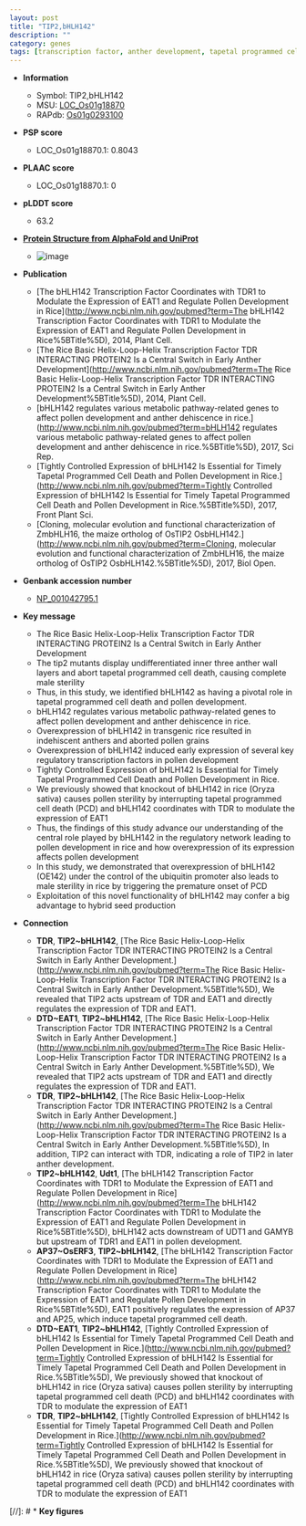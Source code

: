```yaml
---
layout: post
title: "TIP2,bHLH142"
description: ""
category: genes
tags: [transcription factor, anther development, tapetal programmed cell death, male sterility, pollen development, pollen, anther, development, sterility, seed, cell death, tapetal, PCD, Ubiquitin]
---
```


* **Information**  
    + Symbol: TIP2,bHLH142  
    + MSU: [LOC_Os01g18870](http://rice.plantbiology.msu.edu/cgi-bin/ORF_infopage.cgi?orf=LOC_Os01g18870)  
    + RAPdb: [Os01g0293100](http://rapdb.dna.affrc.go.jp/viewer/gbrowse_details/irgsp1?name=Os01g0293100)  

* **PSP score**  
    + LOC_Os01g18870.1: 0.8043 

* **PLAAC score**  
    + LOC_Os01g18870.1: 0 

* **pLDDT score**
    + 63.2

* **[Protein Structure from AlphaFold and UniProt](https://www.uniprot.org/uniprotkb/Q5JNS0/entry#structure)**
    + ![image](https://ricepsp.github.io/images/Q5/AF-Q5JNS0-F1.png)

* **Publication**  
    + [The bHLH142 Transcription Factor Coordinates with TDR1 to Modulate the Expression of EAT1 and Regulate Pollen Development in Rice](http://www.ncbi.nlm.nih.gov/pubmed?term=The bHLH142 Transcription Factor Coordinates with TDR1 to Modulate the Expression of EAT1 and Regulate Pollen Development in Rice%5BTitle%5D), 2014, Plant Cell.
    + [The Rice Basic Helix-Loop-Helix Transcription Factor TDR INTERACTING PROTEIN2 Is a Central Switch in Early Anther Development](http://www.ncbi.nlm.nih.gov/pubmed?term=The Rice Basic Helix-Loop-Helix Transcription Factor TDR INTERACTING PROTEIN2 Is a Central Switch in Early Anther Development%5BTitle%5D), 2014, Plant Cell.
    + [bHLH142 regulates various metabolic pathway-related genes to affect pollen development and anther dehiscence in rice.](http://www.ncbi.nlm.nih.gov/pubmed?term=bHLH142 regulates various metabolic pathway-related genes to affect pollen development and anther dehiscence in rice.%5BTitle%5D), 2017, Sci Rep.
    + [Tightly Controlled Expression of bHLH142 Is Essential for Timely Tapetal Programmed Cell Death and Pollen Development in Rice.](http://www.ncbi.nlm.nih.gov/pubmed?term=Tightly Controlled Expression of bHLH142 Is Essential for Timely Tapetal Programmed Cell Death and Pollen Development in Rice.%5BTitle%5D), 2017, Front Plant Sci.
    + [Cloning, molecular evolution and functional characterization of ZmbHLH16, the maize ortholog of OsTIP2 OsbHLH142.](http://www.ncbi.nlm.nih.gov/pubmed?term=Cloning, molecular evolution and functional characterization of ZmbHLH16, the maize ortholog of OsTIP2 OsbHLH142.%5BTitle%5D), 2017, Biol Open.

* **Genbank accession number**  
    + [NP_001042795.1](http://www.ncbi.nlm.nih.gov/nuccore/NP_001042795.1)

* **Key message**  
    + The Rice Basic Helix-Loop-Helix Transcription Factor TDR INTERACTING PROTEIN2 Is a Central Switch in Early Anther Development
    + The tip2 mutants display undifferentiated inner three anther wall layers and abort tapetal programmed cell death, causing complete male sterility
    + Thus, in this study, we identified bHLH142 as having a pivotal role in tapetal programmed cell death and pollen development.
    + bHLH142 regulates various metabolic pathway-related genes to affect pollen development and anther dehiscence in rice.
    + Overexpression of bHLH142 in transgenic rice resulted in indehiscent anthers and aborted pollen grains
    + Overexpression of bHLH142 induced early expression of several key regulatory transcription factors in pollen development
    + Tightly Controlled Expression of bHLH142 Is Essential for Timely Tapetal Programmed Cell Death and Pollen Development in Rice.
    + We previously showed that knockout of bHLH142 in rice (Oryza sativa) causes pollen sterility by interrupting tapetal programmed cell death (PCD) and bHLH142 coordinates with TDR to modulate the expression of EAT1
    + Thus, the findings of this study advance our understanding of the central role played by bHLH142 in the regulatory network leading to pollen development in rice and how overexpression of its expression affects pollen development
    + In this study, we demonstrated that overexpression of bHLH142 (OE142) under the control of the ubiquitin promoter also leads to male sterility in rice by triggering the premature onset of PCD
    + Exploitation of this novel functionality of bHLH142 may confer a big advantage to hybrid seed production

* **Connection**  
    + __TDR__, __TIP2~bHLH142__, [The Rice Basic Helix-Loop-Helix Transcription Factor TDR INTERACTING PROTEIN2 Is a Central Switch in Early Anther Development.](http://www.ncbi.nlm.nih.gov/pubmed?term=The Rice Basic Helix-Loop-Helix Transcription Factor TDR INTERACTING PROTEIN2 Is a Central Switch in Early Anther Development.%5BTitle%5D), We revealed that TIP2 acts upstream of TDR and EAT1 and directly regulates the expression of TDR and EAT1.
    + __DTD~EAT1__, __TIP2~bHLH142__, [The Rice Basic Helix-Loop-Helix Transcription Factor TDR INTERACTING PROTEIN2 Is a Central Switch in Early Anther Development.](http://www.ncbi.nlm.nih.gov/pubmed?term=The Rice Basic Helix-Loop-Helix Transcription Factor TDR INTERACTING PROTEIN2 Is a Central Switch in Early Anther Development.%5BTitle%5D), We revealed that TIP2 acts upstream of TDR and EAT1 and directly regulates the expression of TDR and EAT1.
    + __TDR__, __TIP2~bHLH142__, [The Rice Basic Helix-Loop-Helix Transcription Factor TDR INTERACTING PROTEIN2 Is a Central Switch in Early Anther Development.](http://www.ncbi.nlm.nih.gov/pubmed?term=The Rice Basic Helix-Loop-Helix Transcription Factor TDR INTERACTING PROTEIN2 Is a Central Switch in Early Anther Development.%5BTitle%5D), In addition, TIP2 can interact with TDR, indicating a role of TIP2 in later anther development.
    + __TIP2~bHLH142__, __Udt1__, [The bHLH142 Transcription Factor Coordinates with TDR1 to Modulate the Expression of EAT1 and Regulate Pollen Development in Rice](http://www.ncbi.nlm.nih.gov/pubmed?term=The bHLH142 Transcription Factor Coordinates with TDR1 to Modulate the Expression of EAT1 and Regulate Pollen Development in Rice%5BTitle%5D), bHLH142 acts downstream of UDT1 and GAMYB but upstream of TDR1 and EAT1 in pollen development.
    + __AP37~OsERF3__, __TIP2~bHLH142__, [The bHLH142 Transcription Factor Coordinates with TDR1 to Modulate the Expression of EAT1 and Regulate Pollen Development in Rice](http://www.ncbi.nlm.nih.gov/pubmed?term=The bHLH142 Transcription Factor Coordinates with TDR1 to Modulate the Expression of EAT1 and Regulate Pollen Development in Rice%5BTitle%5D), EAT1 positively regulates the expression of AP37 and AP25, which induce tapetal programmed cell death.
    + __DTD~EAT1__, __TIP2~bHLH142__, [Tightly Controlled Expression of bHLH142 Is Essential for Timely Tapetal Programmed Cell Death and Pollen Development in Rice.](http://www.ncbi.nlm.nih.gov/pubmed?term=Tightly Controlled Expression of bHLH142 Is Essential for Timely Tapetal Programmed Cell Death and Pollen Development in Rice.%5BTitle%5D),  We previously showed that knockout of bHLH142 in rice (Oryza sativa) causes pollen sterility by interrupting tapetal programmed cell death (PCD) and bHLH142 coordinates with TDR to modulate the expression of EAT1
    + __TDR__, __TIP2~bHLH142__, [Tightly Controlled Expression of bHLH142 Is Essential for Timely Tapetal Programmed Cell Death and Pollen Development in Rice.](http://www.ncbi.nlm.nih.gov/pubmed?term=Tightly Controlled Expression of bHLH142 Is Essential for Timely Tapetal Programmed Cell Death and Pollen Development in Rice.%5BTitle%5D),  We previously showed that knockout of bHLH142 in rice (Oryza sativa) causes pollen sterility by interrupting tapetal programmed cell death (PCD) and bHLH142 coordinates with TDR to modulate the expression of EAT1

[//]: # * **Key figures**  


